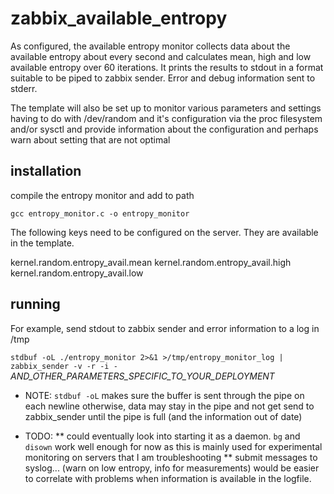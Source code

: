 # zabbix_available_entropy

As configured, the available entropy monitor collects data about the 
available entropy about every second and calculates mean, high and low
available entropy over 60 iterations. It prints the results to stdout 
in a format suitable to be piped to zabbix sender. Error and debug information
sent to stderr.

The template will also be set up to monitor various parameters and settings 
having to do with /dev/random and it's configuration via the proc filesystem
and/or sysctl and provide information about the configuration and perhaps 
warn about setting that are not optimal


## installation

compile the entropy monitor and add to path

``gcc entropy_monitor.c -o entropy_monitor``

The following keys need to be configured on the server. They are available in the template.

kernel.random.entropy_avail.mean
kernel.random.entropy_avail.high
kernel.random.entropy_avail.low

## running 

For example, send stdout to zabbix sender and error information to a log in /tmp

``stdbuf -oL ./entropy_monitor 2>&1 >/tmp/entropy_monitor_log | zabbix_sender -v -r -i - `` _AND_OTHER_PARAMETERS_SPECIFIC_TO_YOUR_DEPLOYMENT_

* NOTE: ``stdbuf -oL`` makes sure the buffer is sent through the pipe on each newline
  otherwise, data may stay in the pipe and not get send to zabbix_sender until the 
  pipe is full (and the information out of date)

* TODO:
** could eventually look into starting it as a daemon. ``bg`` and ``disown`` work well enough
  for now as this is mainly used for experimental monitoring on servers that I am troubleshooting
** submit messages to syslog... (warn on low entropy, info for measurements)
  would be easier to correlate with problems when information is available in the logfile.
